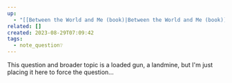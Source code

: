 ```yaml
---
up:
  - "[[Between the World and Me (book)|Between the World and Me (book)]]"
related: []
created: 2023-08-29T07:09:42
tags:
  - note_question❔
---
```

This question and broader topic is a loaded gun, a landmine, but I'm just placing it here to force the question…